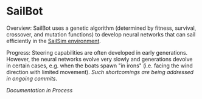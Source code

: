 # SailBot

Overview:  SailBot uses a genetic algorithm (determined by fitness, survival, crossover, and mutation functions) to develop neural networks that can sail efficiently in the [SailSim environment](https://github.com/rahil-p/SailSim).

Progress:  Steering capabilities are often developed in early generations.  However, the neural networks evolve very slowly and generations devolve in certain cases, e.g. when the boats spawn "in irons" (i.e. facing the wind direction with limited movement). *Such shortcomings are being addressed in ongoing commits.*

*Documentation in Process*
